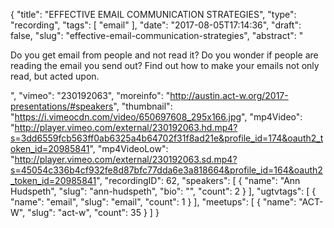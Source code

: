 {
  "title": "EFFECTIVE EMAIL COMMUNICATION STRATEGIES",
  "type": "recording",
  "tags": [
    "email"
  ],
  "date": "2017-08-05T17:14:36",
  "draft": false,
  "slug": "effective-email-communication-strategies",
  "abstract": "<p>Do you get email from people and not read it? Do you wonder if people are reading the email you send out? Find out how to make your emails not only read, but acted upon.</p>",
  "vimeo": "230192063",
  "moreinfo": "http://austin.act-w.org/2017-presentations/#speakers",
  "thumbnail": "https://i.vimeocdn.com/video/650697608_295x166.jpg",
  "mp4Video": "http://player.vimeo.com/external/230192063.hd.mp4?s=3dd6559fcb563ff0ab6325a4b64702f31f8ad21e&profile_id=174&oauth2_token_id=20985841",
  "mp4VideoLow": "http://player.vimeo.com/external/230192063.sd.mp4?s=45054c336b4cf932fe8d87bfc77dda6e3a818664&profile_id=164&oauth2_token_id=20985841",
  "recordingID": 62,
  "speakers": [
    {
      "name": "Ann Hudspeth",
      "slug": "ann-hudspeth",
      "bio": "",
      "count": 2
    }
  ],
  "ugtvtags": [
    {
      "name": "email",
      "slug": "email",
      "count": 1
    }
  ],
  "meetups": [
    {
      "name": "ACT-W",
      "slug": "act-w",
      "count": 35
    }
  ]
}